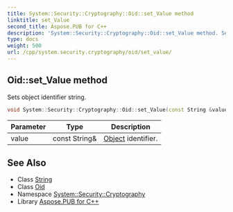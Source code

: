 ```yaml
---
title: System::Security::Cryptography::Oid::set_Value method
linktitle: set_Value
second_title: Aspose.PUB for C++
description: 'System::Security::Cryptography::Oid::set_Value method. Sets object identifier string in C++.'
type: docs
weight: 500
url: /cpp/system.security.cryptography/oid/set_value/
---
```

## Oid::set_Value method


Sets object identifier string.

```cpp
void System::Security::Cryptography::Oid::set_Value(const String &value)
```


| Parameter | Type | Description |
| --- | --- | --- |
| value | const String\& | [Object](../../../system/object/) identifier. |

## See Also

* Class [String](../../../system/string/)
* Class [Oid](../)
* Namespace [System::Security::Cryptography](../../)
* Library [Aspose.PUB for C++](../../../)
